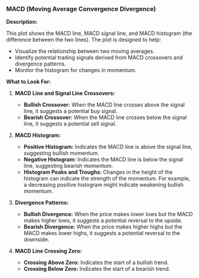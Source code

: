 ### MACD (Moving Average Convergence Divergence)

**Description:** 

This plot shows the MACD line, MACD signal line, and MACD histogram (the difference between the two lines). The plot is designed to help:

   - Visualize the relationship between two moving averages.
   - Identify potential trading signals derived from MACD crossovers and divergence patterns.
   - Monitor the histogram for changes in momentum.

**What to Look For:**

1. **MACD Line and Signal Line Crossovers:**
   - **Bullish Crossover:** When the MACD line crosses above the signal line, it suggests a potential buy signal.
   - **Bearish Crossover:** When the MACD line crosses below the signal line, it suggests a potential sell signal.

2. **MACD Histogram:**
   - **Positive Histogram:** Indicates the MACD line is above the signal line, suggesting bullish momentum.
   - **Negative Histogram:** Indicates the MACD line is below the signal line, suggesting bearish momentum.
   - **Histogram Peaks and Troughs:** Changes in the height of the histogram can indicate the strength of the momentum. For example, a decreasing positive histogram might indicate weakening bullish momentum.

3. **Divergence Patterns:**
   - **Bullish Divergence:** When the price makes lower lows but the MACD makes higher lows, it suggests a potential reversal to the upside.
   - **Bearish Divergence:** When the price makes higher highs but the MACD makes lower highs, it suggests a potential reversal to the downside.

4. **MACD Line Crossing Zero:**
   - **Crossing Above Zero:** Indicates the start of a bullish trend.
   - **Crossing Below Zero:** Indicates the start of a bearish trend.

